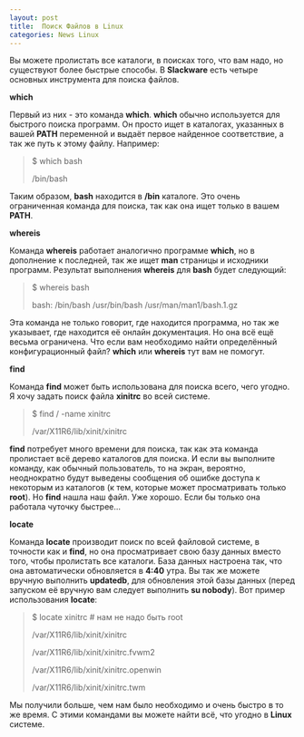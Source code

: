 ```yaml
---
layout: post
title:  Поиск Файлов в Linux
categories: News Linux
---
```


 Вы можете пролистать все каталоги, в поисках того, что вам надо, но существуют более быстрые 
 способы. В **Slackware** есть четыре основных инструмента для поиска файлов.

**which**

Первый из них - это команда **which**. **which** обычно используется для быстрого поиска программ.
 Он просто ищет в каталогах, указанных в вашей **PATH** переменной и выдаёт первое найденное 
соответствие, а так же путь к этому файлу. Например:

>$ which bash
>
>/bin/bash

Таким образом, **bash** находится в **/bin** каталоге. Это очень ограниченная команда для поиска, 
так 
как она ищет только в вашем **PATH**.

**whereis**

 Команда **whereis** работает аналогично программе **which**, но в дополнение к последней, так же 
 ищет **man** страницы и исходники программ. Результат выполнения **whereis** для **bash** будет 
 следующий:

>$ whereis bash
>
>bash: /bin/bash /usr/bin/bash /usr/man/man1/bash.1.gz

 Эта команда не только говорит, где находится программа, но так же указывает, где находится её 
  онлайн документация. Но она всё ещё весьма ограничена. Что если вам необходимо найти 
 определённый конфигурационный файл? **which** или **whereis** тут вам не помогут.

**find**

 Команда **find** может быть использована для поиска всего, чего угодно. Я хочу задать поиск файла 
 **xinitrc** во всей системе.

>$ find / -name xinitrc
>
>/var/X11R6/lib/xinit/xinitrc

 **find** потребует много времени для поиска, так как эта команда пролистает всё дерево каталогов 
  для поиска. И если вы выполните команду, как обычный пользователь, то на экран, вероятно, 
  неоднократно будут выведены сообщения об ошибке доступа к некоторым из каталогов (к тем, 
  которые может просматривать только **root**). Но **find** нашла наш файл. Уже хорошо. Если бы 
 только 
 она работала чуточку быстрее...

**locate**

 Команда **locate** производит поиск по всей файловой системе, в точности как и **find**, но она 
  просматривает свою базу данных вместо того, чтобы пролистать все каталоги. База данных 
  настроена так, что она автоматически обновляется в **4:40** утра. Вы так же можете вручную 
  выполнить **updatedb**, для обновления этой базы данных (перед запуском её вручную вам следует 
 выполнить **su nobody**). Вот пример использования **locate**:

>$ locate xinitrc # нам не надо быть root
>
>/var/X11R6/lib/xinit/xinitrc
>
>/var/X11R6/lib/xinit/xinitrc.fvwm2
>
>/var/X11R6/lib/xinit/xinitrc.openwin
>
>/var/X11R6/lib/xinit/xinitrc.twm

 Мы получили больше, чем нам было необходимо и очень быстро в то же время. С этими командами вы 
 можете найти всё, что угодно в **Linux** системе.